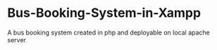 # Bus-Booking-System-in-Xampp
A bus booking system created in php and deployable on local apache server 

